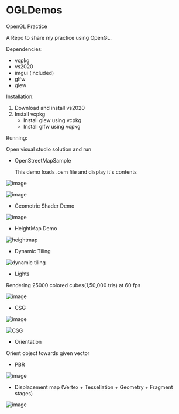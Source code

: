 # OGLDemos
OpenGL Practice


A Repo to share my practice using OpenGL.


Dependencies:
* vcpkg
* vs2020
* imgui (included)
* glfw
* glew


Installation:

1. Download and install vs2020
2. Install vcpkg
   * Install glew using vcpkg
   * Install glfw using vcpkg

Running:

Open visual studio solution and run 

* OpenStreetMapSample


  This demo loads .osm file and display it's contents

![image](https://user-images.githubusercontent.com/824691/211126560-a8f51551-b35f-4c3f-a563-b0d633ab8dc5.png)

![image](https://user-images.githubusercontent.com/824691/211213859-b4ff89a5-0ac4-4c96-a7e5-f8b37df97463.png)


* Geometric Shader Demo

![image](https://user-images.githubusercontent.com/824691/211232098-51f3e063-701d-417b-9f1d-6b97ae8da78e.png)

* HeightMap Demo

![heightmap](https://user-images.githubusercontent.com/824691/211948333-8c4f32d9-391d-43b2-ad18-8bbec90f8596.png)

* Dynamic Tiling

![dynamic tiling](https://user-images.githubusercontent.com/824691/212783723-3e56d1f4-76ef-4f6e-84a1-f9c21eebb0f9.gif)

* Lights

Rendering 25000 colored cubes(1,50,000 tris) at 60 fps

![image](https://user-images.githubusercontent.com/824691/215657369-22fbe00e-5fb3-450f-a4a8-39c84c00baeb.png)

* CSG

![image](https://user-images.githubusercontent.com/824691/216515067-80f3dd5b-71de-4769-8077-111aa7954ee3.png)


![CSG](https://user-images.githubusercontent.com/824691/216797741-8ac3f4a9-bf86-445a-968f-c05f2dfd6591.gif)

* Orientation

Orient object towards given vector

* PBR

![image](https://github.com/Raki/OGLDemos/assets/824691/b6b4292b-d4fb-4923-9949-d2821d6747bc)

* Displacement map (Vertex + Tessellation + Geometry + Fragment stages)

![image](https://github.com/Raki/OGLDemos/assets/824691/83cfe7a0-0ca0-4657-a090-25a1b2c5548a)

